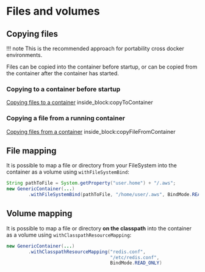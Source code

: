 # Files and volumes

## Copying files

!!! note
    This is the recommended approach for portability cross docker environments.

Files can be copied into the container before startup, or can be copied from the container after the container has started.

### Copying to a container before startup

<!--codeinclude-->
[Copying files to a container](../../core/src/test/java/org/testcontainers/junit/CopyFileToContainerTest.java) inside_block:copyToContainer
<!--/codeinclude-->

### Copying a file from a running container

<!--codeinclude-->
[Copying files from a container](../../core/src/test/java/org/testcontainers/junit/CopyFileToContainerTest.java) inside_block:copyFileFromContainer
<!--/codeinclude-->

## File mapping

It is possible to map a file or directory from your FileSystem into the container as a volume using `withFileSystemBind`:
```java
String pathToFile = System.getProperty("user.home") + "/.aws";
new GenericContainer(...)
        .withFileSystemBind(pathToFile, "/home/user/.aws", BindMode.READ_ONLY)
```

## Volume mapping

It is possible to map a file or directory **on the classpath** into the container as a volume using `withClasspathResourceMapping`:
```java
new GenericContainer(...)
        .withClasspathResourceMapping("redis.conf",
                                      "/etc/redis.conf",
                                      BindMode.READ_ONLY)
```

